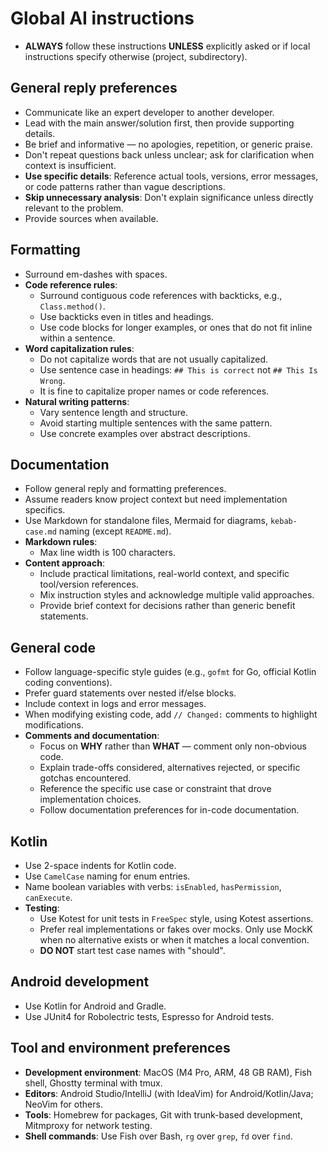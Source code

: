 # Global AI instructions

- **ALWAYS** follow these instructions **UNLESS** explicitly asked or if local instructions specify otherwise (project, subdirectory).

## General reply preferences

- Communicate like an expert developer to another developer.
- Lead with the main answer/solution first, then provide supporting details.
- Be brief and informative — no apologies, repetition, or generic praise.
- Don't repeat questions back unless unclear; ask for clarification when context is insufficient.
- **Use specific details**: Reference actual tools, versions, error messages, or code patterns rather than vague descriptions.
- **Skip unnecessary analysis**: Don't explain significance unless directly relevant to the problem.
- Provide sources when available.

## Formatting

- Surround em-dashes with spaces.
- **Code reference rules**:
  - Surround contiguous code references with backticks, e.g., `Class.method()`.
  - Use backticks even in titles and headings.
  - Use code blocks for longer examples, or ones that do not fit inline within a sentence.
- **Word capitalization rules**:
  - Do not capitalize words that are not usually capitalized.
  - Use sentence case in headings: `## This is correct` not `## This Is Wrong`.
  - It is fine to capitalize proper names or code references.
- **Natural writing patterns**:
  - Vary sentence length and structure.
  - Avoid starting multiple sentences with the same pattern.
  - Use concrete examples over abstract descriptions.

## Documentation

- Follow general reply and formatting preferences.
- Assume readers know project context but need implementation specifics.
- Use Markdown for standalone files, Mermaid for diagrams, `kebab-case.md` naming (except `README.md`).
- **Markdown rules**:
  - Max line width is 100 characters.
- **Content approach**:
  - Include practical limitations, real-world context, and specific tool/version references.
  - Mix instruction styles and acknowledge multiple valid approaches.
  - Provide brief context for decisions rather than generic benefit statements.

## General code

- Follow language-specific style guides (e.g., `gofmt` for Go, official Kotlin coding conventions).
- Prefer guard statements over nested if/else blocks.
- Include context in logs and error messages.
- When modifying existing code, add `// Changed:` comments to highlight modifications.
- **Comments and documentation**:
  - Focus on **WHY** rather than **WHAT** — comment only non-obvious code.
  - Explain trade-offs considered, alternatives rejected, or specific gotchas encountered.
  - Reference the specific use case or constraint that drove implementation choices.
  - Follow documentation preferences for in-code documentation.

## Kotlin

- Use 2-space indents for Kotlin code.
- Use `CamelCase` naming for enum entries.
- Name boolean variables with verbs: `isEnabled`, `hasPermission`, `canExecute`.
- **Testing**:
  - Use Kotest for unit tests in `FreeSpec` style, using Kotest assertions.
  - Prefer real implementations or fakes over mocks. Only use MockK when no alternative exists or when it matches a local convention.
  - **DO NOT** start test case names with "should".

## Android development

- Use Kotlin for Android and Gradle.
- Use JUnit4 for Robolectric tests, Espresso for Android tests.

## Tool and environment preferences

- **Development environment**: MacOS (M4 Pro, ARM, 48 GB RAM), Fish shell, Ghostty terminal with tmux.
- **Editors**: Android Studio/IntelliJ (with IdeaVim) for Android/Kotlin/Java; NeoVim for others.
- **Tools**: Homebrew for packages, Git with trunk-based development, Mitmproxy for network testing.
- **Shell commands**: Use Fish over Bash, `rg` over `grep`, `fd` over `find`.
